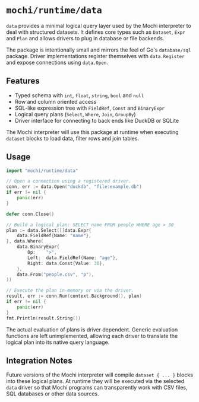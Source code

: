 # `mochi/runtime/data`

`data` provides a minimal logical query layer used by the Mochi interpreter to
deal with structured datasets. It defines core types such as `Dataset`,
`Expr` and `Plan` and allows drivers to plug in database or file backends.

The package is intentionally small and mirrors the feel of Go's `database/sql`
package.  Driver implementations register themselves with `data.Register` and
expose connections using `data.Open`.

## Features

* Typed schema with `int`, `float`, `string`, `bool` and `null`
* Row and column oriented access
* SQL-like expression tree with `FieldRef`, `Const` and `BinaryExpr`
* Logical query plans (`Select`, `Where`, `Join`, `GroupBy`)
* Driver interface for connecting to back ends like DuckDB or SQLite

The Mochi interpreter will use this package at runtime when executing `dataset`
blocks to load data, filter rows and join tables.

## Usage

```go
import "mochi/runtime/data"

// Open a connection using a registered driver.
conn, err := data.Open("duckdb", "file:example.db")
if err != nil {
    panic(err)
}

defer conn.Close()

// Build a logical plan: SELECT name FROM people WHERE age > 30
plan := data.Select([]data.Expr{
    data.FieldRef{Name: "name"},
}, data.Where(
    data.BinaryExpr{
        Op:    ">",
        Left:  data.FieldRef{Name: "age"},
        Right: data.Const{Value: 30},
    },
    data.From("people.csv", "p"),
))

// Execute the plan in-memory or via the driver.
result, err := conn.Run(context.Background(), plan)
if err != nil {
    panic(err)
}
fmt.Println(result.String())
```

The actual evaluation of plans is driver dependent. Generic evaluation functions
are left unimplemented, allowing each driver to translate the logical plan into
its native query language.

## Integration Notes

Future versions of the Mochi interpreter will compile `dataset { ... }` blocks
into these logical plans. At runtime they will be executed via the selected
`data` driver so that Mochi programs can transparently work with CSV files,
SQL databases or other data sources.
